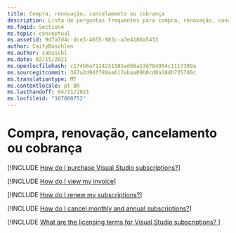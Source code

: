 ```yaml
---
title: Compra, renovação, cancelamento ou cobrança
description: Lista de perguntas frequentes para compra, renovação, cancelamento ou cobrança
ms.faqid: Section4
ms.topic: conceptual
ms.assetid: 9d7a7d4c-dce3-4655-983c-a7e4180a5433
author: CaityBuschlen
ms.author: cabuschl
ms.date: 02/15/2021
ms.openlocfilehash: c174b6a7124231581ed68a53d784954c1117309a
ms.sourcegitcommit: 367a2d9df789aa617abaa09b0cd0a18db7357d0c
ms.translationtype: MT
ms.contentlocale: pt-BR
ms.lasthandoff: 04/21/2021
ms.locfileid: "107800752"
---
```

# <a name="purchasing-renewing-canceling-or-billing"></a>Compra, renovação, cancelamento ou cobrança 

[!INCLUDE [How do I purchase Visual Studio subscriptions?](includes/how-to-purchase.md)] 

[!INCLUDE [How do I view my invoice](includes/how-to-view-invoice.md)]

[!INCLUDE [How do I renew my subscriptions?](includes/how-to-renew-subscriptions.md)]

[!INCLUDE [How do I cancel monthly and annual subscriptions?](includes/cancel-cloud-subs.md)]

[!INCLUDE [What are the licensing terms for Visual Studio subscriptions? ](includes/licensing-terms.md)]
